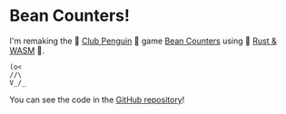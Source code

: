 
# Bean Counters!

I'm remaking the 🐧 [Club Penguin](https://en.wikipedia.org/wiki/Club_Penguin) 🐧 game [Bean Counters](https://clubpenguin.fandom.com/wiki/Bean_Counters) using 🦀 [Rust & WASM](https://www.rust-lang.org/what/wasm) 🦀.  

```
(o<
//\
V_/_	
```

You can see the code in the [GitHub repository](https://github.com/probablySophie/wasm_bean_counters)!  

